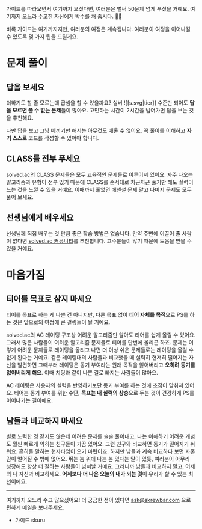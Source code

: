 가이드를 따라오면서 여기까지 오셨다면, 여러분은 벌써 50문제 넘게 푸셨을 거예요. 여기까지 오느라 수고한 자신에게 박수를 쳐 줍시다. 👏👏

비록 가이드는 여기까지지만, 여러분의 여정은 계속됩니다. 여러분이 여정을 이어나갈 수 있도록 몇 가지 팁을 드릴게요.
# 문제 풀이
## 답을 보세요
더하기도 할 줄 모르는데 곱셈을 할 수 있을까요? 실버 ![[s.svg|tier]] 수준만 되어도 **답을 모르면 풀 수 없는 문제**들이 많아요. 고민하는 시간이 2시간을 넘어가면 답을 보는 것을 추천해요.

다만 답을 보고 그냥 베끼기만 해서는 아무것도 배울 수 없어요. 꼭 풀이를 이해하고 **자기 스스로** 코드를 작성할 수 있어야 합니다.
## CLASS를 전부 푸세요
solved.ac의 CLASS 문제들은 모두 교육적인 문제들로 이루어져 있어요. 자주 나오는 알고리즘과 유형이 전부 있기 때문에 CLASS를 순서대로 차근차근 풀기만 해도 실력이 느는 것을 느낄 수 있을 거예요. 이때까지 풀었던 에센셜 문제 말고 나머지 문제도 모두 풀어 보세요.
## 선생님에게 배우세요
선생님께 직접 배우는 것 만큼 좋은 학습 방법은 없습니다. 만약 주변에 이끌어 줄 사람이 없다면 [solved.ac 커뮤니티](https://solved.ac/community)를 추천합니다. 고수분들이 많기 때문에 도움을 받을 수 있을 거예요.
# 마음가짐
## 티어를 목표로 삼지 마세요
티어를 목표로 하는 게 나쁜 건 아니지만, 다른 목표 없이 **티어 자체를 목적**으로 PS를 하는 것은 앞으로의 여정에 큰 걸림돌이 될 거예요.

solved.ac의 AC 레이팅 구조상 어려운 알고리즘만 알아도 티어를 쉽게 올릴 수 있어요. 그래서 많은 사람들이 어려운 알고리즘 문제들로 티어를 단번에 올리곤 하죠. 문제는 이렇게 어려운 문제들로 레이팅을 올리고 나면 더 이상 쉬운 문제들로는 레이팅을 올릴 수 없게 된다는 거예요. 같은 레이팅대의 사람들과 비교했을 때 실력히 현저히 떨어지는 자신을 발견하면 그때부터 레이팅은 동기 부여라는 원래 목적을 잃어버리고 **오히려 동기를 잃어버리게 해요**. 이때 치팅과 같이 나쁜 길로 빠지는 사람들이 많아요.

AC 레이팅은 사용자의 실력을 반영하기보단 동기 부여를 하는 것에 초점이 맞춰져 있어요. 티어는 동기 부여를 위한 수단, **목표는 내 실력의 상승**으로 두는 것이 건강하게 PS를 이어나가는 길이에요.
## 남들과 비교하지 마세요
별로 노력한 것 같지도 않은데 어려운 문제를 술술 풀어내고, 나는 이해하기 어려운 개념도 훨씬 빠르게 익히는 친구들이 가끔 있어요. 그런 친구와 비교하면 동기가 떨어지기 쉬워요. 흔히들 말하는 현자타임이 오기 마련이죠. 하지만 남들과 계속 비교하다 보면 자존감이 떨어질 수 밖에 없어요. 뛰는 놈 위에 나는 놈 있다는 말이 있듯, 여러분이 아무리 성장해도 항상 더 잘하는 사람들이 넘쳐날 거예요. 그러니까 남들과 비교하지 말고, 어제의 나 자신과 비교하세요. **어제보다 더 나은 오늘의 내가 되는 것**이 우리가 할 수 있는 최선이에요.

---

여기까지 오느라 수고 많으셨어요!
더 궁금한 점이 있다면 ask@skrewbar.com 으로 편하게 메일을 보내주세요.
- 가이드 skuru